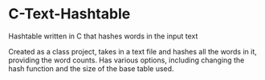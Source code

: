 # C-Text-Hashtable
Hashtable written in C that hashes words in the input text

Created as a class project, takes in a text file and hashes all the words in it, providing the word counts. Has various options, including changing the hash function and the size of the base table used. 
